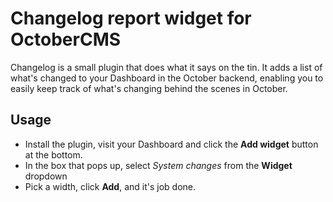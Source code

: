 # Changelog report widget for OctoberCMS

Changelog is a small plugin that does what it says on the tin.
It adds a list of what's changed to your Dashboard in the October backend,
enabling you to easily keep track of what's changing behind the scenes in October.

## Usage
* Install the plugin, visit your Dashboard and click the **Add widget** button at the bottom.
* In the box that pops up, select *System changes* from the **Widget** dropdown
* Pick a width, click **Add**, and it's job done.
